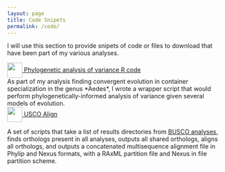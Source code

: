 ```yaml
---
layout: page
title: Code Snipets
permalink: /code/
---
```


I will use this section to provide snipets of code or files to download that have been part of my various analyses.

<div>
  <a href="https://github.com/jsoghigian/vector-eco-evo/blob/master/phylo_anova.R"><img style="vertical-align:middle" height="35px" width="35px" src="https://cdn.rawgit.com/jsoghigian/jsoghigian.github.io/3e9b0a7e/Download_alt_font_awesome.svg">
  <span style=""> Phylogenetic analysis of variance R code</a></span>  
</div>  
As part of my analysis finding convergent evolution in container specialization in the genus *Aedes*, I wrote a wrapper script that would perform phylogenetically-informed analysis of variance given several models of evolution.

<div>
  <a href="https://github.com/jsoghigian/usco_align"><img style="vertical-align:middle" height="35px" width="35px" src="https://cdn.rawgit.com/jsoghigian/jsoghigian.github.io/3e9b0a7e/Download_alt_font_awesome.svg">  
    <span style=""> USCO Align</a></span>  
</div>  

A set of scripts that take a list of results directories from [BUSCO analyses](http://busco.ezlab.org/), finds orthologs present in all analyses, outputs all shared orthologs, aligns all orthologs, and outputs a concatenated multisequence alignment file in Phylip and Nexus formats, with a RAxML partition file and Nexus in file partition scheme.
